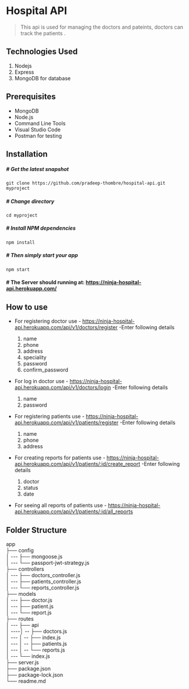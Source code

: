 # Hospital API

> This api is used for managing the doctors and pateints, doctors can track the patients .

## Technologies Used

1.  Nodejs
2.  Express
3.  MongoDB for database

## Prerequisites

- MongoDB
- Node.js 
- Command Line Tools
- Visual Studio Code
- Postman for testing

## Installation

##### # Get the latest snapshot

`git clone https://github.com/pradeep-thombre/hospital-api.git myproject`

##### # Change directory

`cd myproject`

##### # Install NPM dependencies

`npm install`

##### # Then simply start your app

`npm start`

#### # The Server should running at: https://ninja-hospital-api.herokuapp.com/

## How to use 
- For registering doctor use - https://ninja-hospital-api.herokuapp.com/api/v1/doctors/register
  -Enter following details
    1. name
    2. phone
    3. address
    4. speciality
    5. password
    6. confirm_password

- For log in doctor use - https://ninja-hospital-api.herokuapp.com/api/v1/doctors/login
  -Enter following details
    1. name
    2. password

- For registering patients use - https://ninja-hospital-api.herokuapp.com/api/v1/patients/register
  -Enter following details
    1. name
    2. phone
    3. address

- For creating reports for patients use - https://ninja-hospital-api.herokuapp.com/api/v1/patients/:id/create_report
  -Enter following details
    1. doctor
    2. status
    3. date

- For seeing all reports of patients use - https://ninja-hospital-api.herokuapp.com/api/v1/patients/:id/all_reports


## Folder Structure

app <br>
├── config <br>
│ --- ├── mongoose.js <br>
│ --- └── passport-jwt-strategy.js <br>
├── controllers <br>
│ --- ├── doctors_controller.js <br>
│ --- ├── patients_controller.js <br>
│ --- └── reports_controller.js <br>
├── models <br>
│ --- ├── doctor.js <br>
│ --- ├── patient.js <br>
│ --- └── report.js <br>
├── routes <br>
│ --- ├── api <br>
│ ----│ -- ├── doctors.js <br>
│ --- │ -- ├── index.js <br>
│ --- │ -- ├── patients.js <br>
│ --- │ -- └── reports.js <br>
│ --- └── index.js <br>
├── server.js <br>
├── package.json <br>
├── package-lock.json <br>
└── readme.md <br>
